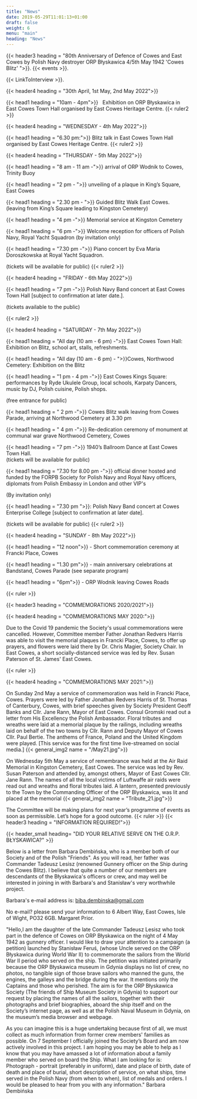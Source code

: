 ```yaml
---
title: "News"
date: 2019-05-29T11:01:13+01:00
draft: false
weight: 6
menu: "main"
heading: "News"
---
```


{{< header3 heading = "80th Anniversary of Defence of Cowes and East Cowes by Polish Navy destroyer ORP Błyskawica 4/5th May 1942 'Cowes Blitz' ">}}. 
{{< events >}}. 

{{< LinkToInterview >}}. 


{{< header4 heading = "30th April, 1st May, 2nd May 2022">}}

{{< head1 heading =  "10am - 4pm">}}  &nbsp; Exhibition on ORP Błyskawica in East Cowes Town Hall organised by East Cowes Heritage Centre. 
{{< ruler2 >}}

{{< header4 heading = "WEDNESDAY - 4th May 2022">}}

{{< head1 heading =  "6.30 pm:">}} Blitz talk in East Cowes Town Hall organised by East Cowes Heritage Centre. 
{{< ruler2 >}}

{{< header4 heading = "THURSDAY - 5th May 2022">}}

{{< head1 heading =  "8 am - 11 am -">}} arrival of ORP Wodnik to Cowes, Trinity Buoy

{{< head1 heading =  "2 pm - ">}} unveiling of a plaque in King’s Square, East Cowes

{{< head1 heading =  "2.30 pm - ">}}  Guided Blitz Walk East Cowes.  
(leaving from King’s Square leading to Kingston Cemetery)

{{< head1 heading =  "4 pm -">}}  Memorial service at Kingston Cemetery

{{< head1 heading =  "6 pm -">}}  Welcome reception for officers of Polish Navy, Royal Yacht Squadron
(by invitation only)

{{< head1 heading =  "7.30 pm -">}} Piano concert by Eva Maria Doroszkowska at Royal Yacht Squadron. 

(tickets will be available for public)
{{< ruler2 >}}

{{< header4 heading = "FRIDAY - 6th May 2022">}}

{{< head1 heading =  "7 pm -">}} Polish Navy Band concert at East Cowes Town Hall
[subject to confirmation at later date.]. 

(tickets available to the public)

{{< ruler2 >}}

{{< header4 heading = "SATURDAY - 7th May 2022">}}

{{< head1 heading =  "All day (10 am - 6 pm) -">}}
East Cowes Town Hall: Exhibition on Blitz, school art, stalls, refreshments.

{{< head1 heading =  "All day (10 am - 6 pm) - ">}}Cowes, Northwood Cemetery: Exhibition on the Blitz

{{< head1 heading =  "1 pm - 4 pm -">}} East Cowes Kings Square:  
performances by Ryde Ukulele Group, local schools, Karpaty Dancers,
music by DJ,
Polish cuisine, Polish shops. 

(free entrance for public)

{{< head1 heading =  " 2 pm -">}}  Cowes Blitz walk leaving from Cowes Parade,
arriving at Northwood Cemetery at 3.30 pm

{{< head1 heading =  " 4 pm -">}} Re-dedication ceremony of monument at communal war grave
Northwood Cemetery, Cowes

{{< head1 heading =  "7 pm -">}}  1940’s Ballroom Dance at East Cowes Town Hall. <br/>
(tickets will be available for public)

{{< head1 heading =  "7.30 for 8.00 pm  -">}} official dinner hosted and funded by the FORPB Society
for Polish Navy and Royal Navy officers,
diplomats from Polish Embassy in London and other VIP's  

(By invitation only)

{{< head1 heading =  "7.30 pm ">}}:  Polish Navy Band concert at Cowes Enterprise College
[subject to confirmation at later date]. 

(tickets will be available for public)
{{< ruler2 >}}

{{< header4 heading = "SUNDAY - 8th May 2022">}}

{{< head1 heading =  "12 noon">}} - Short commemoration ceremony at Francki Place, Cowes

{{< head1 heading =  "1.30 pm">}} - main anniversary celebrations at Bandstand, Cowes Parade
(see separate program)

{{< head1 heading =  "6pm">}} - ORP Wodnik leaving Cowes Roads


{{< ruler >}}

{{< header3 heading = "COMMEMORATIONS 2020/2021">}}

{{< header4 heading = "COMMEMORATIONS MAY 2020:">}}

Due to the Covid 19 pandemic the Society's
usual commemorations were cancelled.
However, Committee member Father Jonathan
Redvers Harris was able to visit the memorial
plaques in Francki Place, Cowes, to offer up
prayers, and flowers were laid there by Dr.
Chris Magier, Society Chair.
In East Cowes, a short socially-distanced
service was led by Rev. Susan Paterson of St.
James' East Cowes.


{{< ruler >}}


{{< header4 heading = "COMMEMORATIONS MAY 2021:">}}

On Sunday 2nd May a service of
commemoration was held in Francki Place,
Cowes. Prayers were led by Father Jonathan
Redvers Harris of St. Thomas of Canterbury, Cowes, with brief speeches
given by Society President Geoff Banks and Cllr. Jane Rann, Mayor of
East Cowes. Consul Gromski read out a letter from His Excellency the
Polish Ambassador. Floral tributes and wreaths were laid at a memorial
plaque by the railings, including wreaths laid on behalf of the two towns
by Cllr. Rann and Deputy Mayor of Cowes Cllr. Paul Bertie. The anthems
of France, Poland and the United Kingdom were played. [This service
was for the first time live-streamed on social media.]
{{< general_img2 name = "/May21.jpg">}}

On Wednesday 5th May a service
of remembrance was held at the
Air Raid Memorial in Kingston
Cemetery, East Cowes. The
service was led by Rev. Susan
Paterson and attended by,
amongst others, Mayor of East
Cowes Cllr. Jane Rann. The
names of all the local victims of
Luftwaffe air raids were read out
and wreaths and floral tributes
laid. A lantern, presented
previously to the Town by the
Commanding Officer of the ORP
Blyskawica, was lit and placed at the memorial
{{< general_img2 name = "Tribute_21.jpg">}}


The Committee will be making plans for next year’s programme of events as soon as permissible. Let’s hope for a good outcome.
{{< ruler >}}
{{< header3 heading = "INFORMATION REQUIRED!">}}

 {{< header_small heading= "DID YOUR RELATIVE SERVE ON THE O.R.P. BŁYSKAWICA?" >}}

Below is a letter from Barbara Dembińska, who is a member both of our Society and of the Polish "Friends". As you will read, her father was Commander Tadeusz Lesisz (renowned Gunnery officer on the Ship during the Cowes Blitz). I believe that quite a number of our members are descendants of the Błyskawica's officers or crew, and may well be interested in joining in with Barbara's and Stanisław's very worthwhile project.

Barbara's e-mail address is: biba.dembinska@gmail.com

No e-mail? please send your information to 6 Albert Way, East
Cowes, Isle of Wight, PO32 6GB. Margaret Prior.

 "Hello,I am the daughter of the late Commander Tadeusz Lesisz who took part in the defence of Cowes on ORP Błyskawica on the night of 4 May 1942 as gunnery officer.
I would like to draw your attention to a campaign (a petition) launched by Stanisław Feruś, (whose Uncle served on the ORP Błyskawica during World War II) to commemorate the sailors from the World War II period who served on the ship.
The petition was initiated primarily because the ORP Błyskawica museum in Gdynia displays no list of crew, no photos, no tangible sign of those brave sailors who manned the guns, the engines, the galleys and the bridge during the war. It mentions only the Captains and those who perished.
The aim is for the ORP Błyskawica Society (The friends of Ship Museum Society in Gdynia) to support our request by placing the names of all the sailors, together with their photographs and brief biographies, aboard the ship itself and on the Society’s internet page, as well as at the Polish Naval Museum in Gdynia, on the museum’s media browser and webpage.
 
 As you can imagine this is a huge undertaking because first of all, we must collect as much information from former crew members' families as possible.
On 7 September I officially joined the Society’s Board and am now actively involved in this project.
I am hoping you may be able to help as I know that you may have amassed a lot of information about a family member who served on board the Ship. What I am looking for is:
Photograph - portrait (preferably in uniform), date and place of birth, date of death and place of burial, short description of service, on what ships, time served in the Polish Navy (from when to when), list of medals and orders.
I would be pleased to hear from you with any information." Barbara Dembińska

